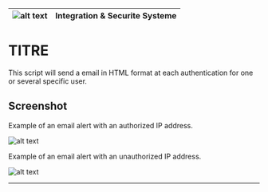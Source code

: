 | ![alt text][logo] | Integration & Securite Systeme |
| ------------- |:-------------:|

# TITRE
This script will send a email in HTML format at each authentication for one or several specific user.


## Screenshot

Example of an email alert with an authorized IP address.

![alt text](https://md.cybiopress.com/github/sc_loginalert/SS01.png "Email Alert Authorized")

Example of an email alert with an unauthorized IP address.

![alt text](https://md.cybiopress.com/github/sc_loginalert/SS02.png "Email Alert Unauthorized")

---
[logo]: https://md.cybiopress.com/logo200x36.png "Cybionet"
